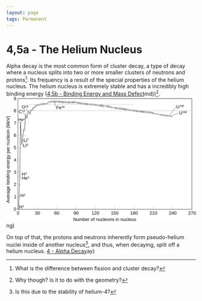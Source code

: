 ```yaml
---
layout: page
tags: Permanent 
---
```

# 4,5a - The Helium Nucleus
Alpha decay is the most common form of cluster decay, a type of decay where a nucleus splits into two or more smaller clusters of neutrons and protons[^1]. Its frequency is a result of the special properties of the helium nucleus. The helium nucleus is extremely stable and has a incredibly high binding energy ([4,5b - Binding Energy and Mass Defect](4,5b%20-%20Binding%20Energy%20and%20Mass%20Defect)md))[^2].![Binding-Energy](../../../assets/Binding-Energy.png)ng)

On top of that, the protons and neutrons inherently form pseudo-helium nuclei inside of another nucleus[^3], and thus, when decaying, split off a helium nucleus.
[4 - Alpha Decay](4%20-%20Alpha%20Decay)ay)

[^1]: What is the difference between fission and cluster decay?
[^2]: Why though? Is it to do with the geometry?
[^3]: Is this due to the stability of helium-4?
